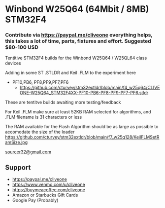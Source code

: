 # Winbond W25Q64 (64Mbit / 8MB) STM32F4
### Contribute via   https://paypal.me/cliveone  everything helps, this takes a lot of time, parts, fixtures and effort. Suggested $80-100 USD

Tentitive STM32F4 builds for the Winbond W25Q64 / W25QL64 class devices

Adding in some ST .STLDR and Keil .FLM to the experiment here

  *  PF10,PB6, PF8,PF9,PF7,PF6
     *  https://github.com/cturvey/stm32extldr/blob/main/f4_w25q64/CLIVEONE-W25Q64_STM32F4XX-PF10-PB6-PF8-PF9-PF7-PF6.stldr

These are tentitve builds awaiting more testing/feedback

For Keil .FLM make sure at least 52KB RAM selected for algorithms, and .FLM filename is 31 characters or less

The RAM available for the Flash Algorithm should be as large as possible to accomodate the size of the loader
https://github.com/cturvey/stm32extldr/blob/main/f7_w25q128/KeilFLMSetRamSize.jpg

 sourcer32@gmail.com
 
##  Support
 
  *  https://paypal.me/cliveone
  *  https://www.venmo.com/u/cliveone
  *  https://buymeacoffee.com/cliveone
  *  Amazon or Starbucks Gift Cards
  *  Google Pay (Probably)
